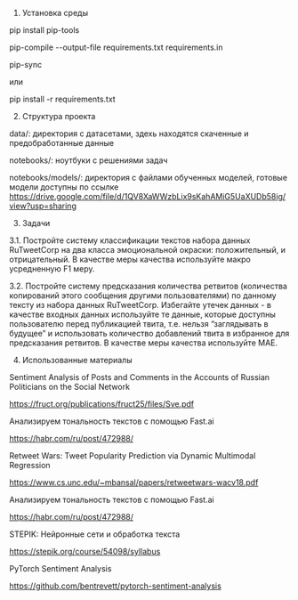 1. Установка среды

pip install pip-tools

pip-compile --output-file requirements.txt requirements.in

pip-sync

или 

pip install -r requirements.txt


2. Структура проекта

data/: директория с датасетами, здехь находятся скаченные и предобработанные данные

notebooks/: ноутбуки с решениями задач

notebooks/models/: директория с файлами обученных моделей,
готовые модели доступны по ссылке https://drive.google.com/file/d/1QV8XaWWzbLix9sKahAMiG5UaXUDb58ig/view?usp=sharing


3. Задачи

3.1. Постройте систему классификации текстов набора данных RuTweetCorp на два класса эмоциональной окраски: положительный, и отрицательный. В качестве меры качества используйте макро усредненную F1 меру.
 
3.2. Постройте систему предсказания количества ретвитов (количества копирований этого сообщения другими пользователями) по данному тексту из набора данных RuTweetCorp. Избегайте утечек данных - в качестве входных данных используйте те данные, которые доступны пользователю перед публикацией твита, т.е. нельзя “заглядывать в будущее” и использовать количество добавлений твита в избранное для предсказания ретвитов. В качестве меры качества используйте MAE.


4. Использованные материалы

Sentiment Analysis of Posts and Comments in the Accounts of Russian Politicians on the Social Network

https://fruct.org/publications/fruct25/files/Sve.pdf

Анализируем тональность текстов с помощью Fast.ai

https://habr.com/ru/post/472988/

Retweet Wars: Tweet Popularity Prediction via Dynamic Multimodal Regression

https://www.cs.unc.edu/~mbansal/papers/retweetwars-wacv18.pdf

Анализируем тональность текстов с помощью Fast.ai

https://habr.com/ru/post/472988/

STEPIK: Нейронные сети и обработка текста

https://stepik.org/course/54098/syllabus

PyTorch Sentiment Analysis

https://github.com/bentrevett/pytorch-sentiment-analysis
